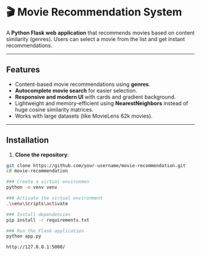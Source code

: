 # 🎬 Movie Recommendation System

A **Python Flask web application** that recommends movies based on content similarity (genres). Users can select a movie from the list and get instant recommendations.  

---

## **Features**

- Content-based movie recommendations using **genres**.
- **Autocomplete movie search** for easier selection.
- **Responsive and modern UI** with cards and gradient background.
- Lightweight and memory-efficient using **NearestNeighbors** instead of huge cosine similarity matrices.
- Works with large datasets (like MovieLens 62k movies).  

---

## **Installation**

1. **Clone the repository**:

```bash
git clone https://github.com/your-username/movie-recommendation.git
cd movie-recommendation

### Create a virtual environmen
python -m venv venv

### Activate the virtual environment
.\venv\Scripts\activate

### Install dependencies
pip install -r requirements.txt

### Run the Flask application
python app.py

http://127.0.0.1:5000/
